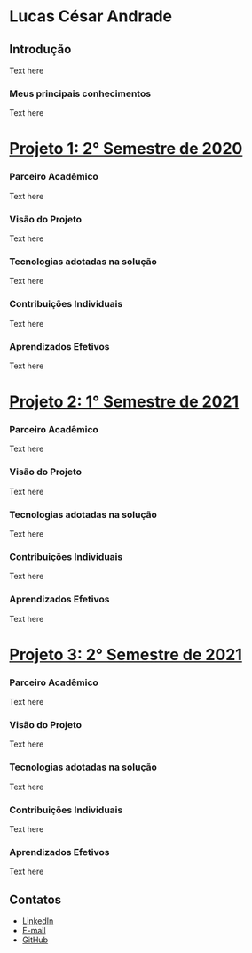 # Lucas César Andrade

## Introdução
Text here

### Meus principais conhecimentos
Text here

# [Projeto 1: 2° Semestre de 2020]()
### Parceiro Acadêmico
Text here
### Visão do Projeto
Text here
### Tecnologias adotadas na solução
Text here
### Contribuições Individuais
Text here

### Aprendizados Efetivos
Text here

# [Projeto 2: 1° Semestre de 2021]()
### Parceiro Acadêmico
Text here
### Visão do Projeto
Text here
### Tecnologias adotadas na solução
Text here
### Contribuições Individuais
Text here

### Aprendizados Efetivos
Text here

# [Projeto 3: 2° Semestre de 2021]()
### Parceiro Acadêmico
Text here
### Visão do Projeto
Text here
### Tecnologias adotadas na solução
Text here
### Contribuições Individuais
Text here

### Aprendizados Efetivos
Text here

## Contatos
 - [LinkedIn](linkedin.com/in/lucasaces) 
 - [E-mail](mailto:atomo.lambert_0q@icloud.com)
 - [GitHub](github.com/LucasACES)
